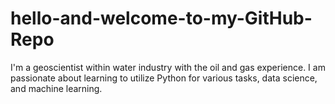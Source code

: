 # hello-and-welcome-to-my-GitHub-Repo
I'm a geoscientist within water industry with the oil and gas experience. I am passionate about learning to utilize Python for various tasks, data science, and machine learning.
